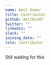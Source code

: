 ```yaml
---
name: Amit Kumar
title: Contributor
github: AmitKun07
twitter: ""
linkedin: ""
slack: ""
joining_date: ""
role: contributor
---
```


Still waiting for this
